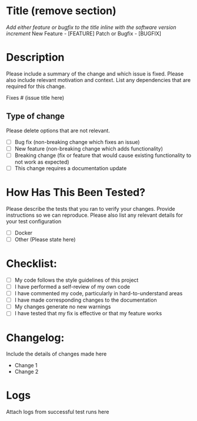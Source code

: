 # Title (remove section)
_Add either feature or bugfix to the title inline with the software version increment_
New Feature - [FEATURE]
Patch or Bugfix - [BUGFIX]

# Description
Please include a summary of the change and which issue is fixed. Please also include relevant motivation and context. 
List any dependencies that are required for this change.

Fixes # (issue title here)

## Type of change
Please delete options that are not relevant.

- [ ] Bug fix (non-breaking change which fixes an issue)
- [ ] New feature (non-breaking change which adds functionality)
- [ ] Breaking change (fix or feature that would cause existing functionality to not work as expected)
- [ ] This change requires a documentation update

# How Has This Been Tested?
Please describe the tests that you ran to verify your changes. Provide instructions so we can reproduce.
Please also list any relevant details for your test configuration

- [ ] Docker
- [ ] Other (Please state here)

# Checklist:

- [ ] My code follows the style guidelines of this project
- [ ] I have performed a self-review of my own code
- [ ] I have commented my code, particularly in hard-to-understand areas
- [ ] I have made corresponding changes to the documentation
- [ ] My changes generate no new warnings
- [ ] I have tested that my fix is effective or that my feature works

# Changelog:

Include the details of changes made here
- Change 1
- Change 2

# Logs
Attach logs from successful test runs here
